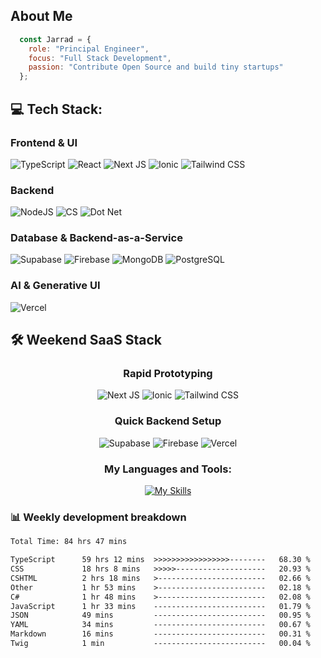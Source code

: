 ## About Me
```js
  const Jarrad = {
    role: "Principal Engineer",
    focus: "Full Stack Development",
    passion: "Contribute Open Source and build tiny startups"
  };
```

## 💻 Tech Stack:

### Frontend & UI
![TypeScript](https://img.shields.io/badge/typescript-%23007ACC.svg?style=for-the-badge&logo=typescript&logoColor=white) 
![React](https://img.shields.io/badge/react-%2320232a.svg?style=for-the-badge&logo=react&logoColor=%2361DAFB) 
![Next JS](https://img.shields.io/badge/Next-black?style=for-the-badge&logo=next.js&logoColor=white) 
![Ionic](https://img.shields.io/badge/Ionic-black?style=for-the-badge&logo=ionic&logoColor=white)
![Tailwind CSS](https://img.shields.io/badge/tailwindcss-%2338B2AC.svg?style=for-the-badge&logo=tailwind-css&logoColor=white) 

### Backend
![NodeJS](https://img.shields.io/badge/node.js-6DA55F?style=for-the-badge&logo=node.js&logoColor=white)
![CS](https://img.shields.io/badge/C%23-239120?style=for-the-badge&logo=sharp&logoColor=white)
![Dot Net](https://img.shields.io/badge/.NET-512BD4?style=for-the-badge&logo=dotnet&logoColor=white)

### Database & Backend-as-a-Service
![Supabase](https://img.shields.io/badge/Supabase-3ECF8E?style=for-the-badge&amp;logo=supabase&amp;logoColor=white) 
![Firebase](https://img.shields.io/badge/Firebase-FFCA28?style=for-the-badge&logo=firebase&logoColor=black) 
![MongoDB](https://img.shields.io/badge/MongoDB-%234ea94b.svg?style=for-the-badge&logo=mongodb&logoColor=white) 
![PostgreSQL](https://img.shields.io/badge/postgres-%23316192.svg?style=for-the-badge&logo=postgresql&logoColor=white) 

### AI & Generative UI
![Vercel](https://img.shields.io/badge/vercel-%23000000.svg?style=for-the-badge&logo=vercel&logoColor=white)

## 🛠️ Weekend SaaS Stack
<div align="center">
  
  ### Rapid Prototyping  
  
  ![Next JS](https://img.shields.io/badge/Next-black?style=for-the-badge&logo=next.js&logoColor=white) 
  ![Ionic](https://img.shields.io/badge/Ionic-black?style=for-the-badge&logo=ionic&logoColor=white)
  ![Tailwind CSS](https://img.shields.io/badge/tailwindcss-%2338B2AC.svg?style=for-the-badge&logo=tailwind-css&logoColor=white) 
  
  ### Quick Backend Setup  
  
  ![Supabase](https://img.shields.io/badge/Supabase-3ECF8E?style=for-the-badge&amp;logo=supabase&amp;logoColor=white) 
  ![Firebase](https://img.shields.io/badge/Firebase-FFCA28?style=for-the-badge&logo=firebase&logoColor=black)
  ![Vercel](https://img.shields.io/badge/vercel-%23000000.svg?style=for-the-badge&logo=vercel&logoColor=white) 
  
  ### My Languages and Tools:
  
  [![My Skills](https://skillicons.dev/icons?i=html,css,sass,less,tailwind,js,jquery,ts,next,react,redux,vue,cs,php,dotnet,supabase,vercel,aws,azure,postman,mysql,nodejs,angular,bitbucket,bootstrap,vscode,figma,firebase,git,npm,github,notion,powershell,gmail,discord)](https://skillicons.dev)
</div>

### 📊 Weekly development breakdown

<!--START_SECTION:waka-->

```txt
Total Time: 84 hrs 47 mins

TypeScript      59 hrs 12 mins  >>>>>>>>>>>>>>>>>--------   68.30 %
CSS             18 hrs 8 mins   >>>>>--------------------   20.93 %
CSHTML          2 hrs 18 mins   >------------------------   02.66 %
Other           1 hr 53 mins    >------------------------   02.18 %
C#              1 hr 48 mins    >------------------------   02.08 %
JavaScript      1 hr 33 mins    -------------------------   01.79 %
JSON            49 mins         -------------------------   00.95 %
YAML            34 mins         -------------------------   00.67 %
Markdown        16 mins         -------------------------   00.31 %
Twig            1 min           -------------------------   00.04 %
```

<!--END_SECTION:waka-->
